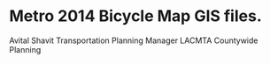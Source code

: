 Metro 2014 Bicycle Map GIS files.
=================================


Avital Shavit
Transportation Planning Manager
LACMTA Countywide Planning
